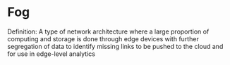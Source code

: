 # Fog

Definition: A type of network architecture where a large proportion of computing and storage is done through edge devices with further segregation of data to identify missing links to be pushed to the cloud and for use in edge-level analytics